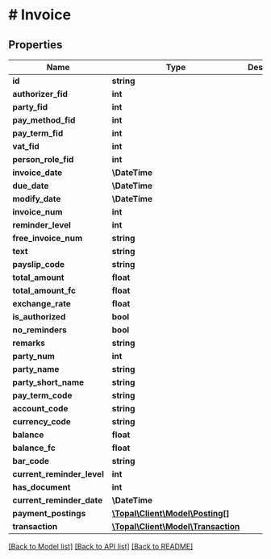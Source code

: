 # # Invoice

## Properties

Name | Type | Description | Notes
------------ | ------------- | ------------- | -------------
**id** | **string** |  | [optional]
**authorizer_fid** | **int** |  | [optional]
**party_fid** | **int** |  |
**pay_method_fid** | **int** |  |
**pay_term_fid** | **int** |  |
**vat_fid** | **int** |  | [optional]
**person_role_fid** | **int** |  |
**invoice_date** | **\DateTime** |  |
**due_date** | **\DateTime** |  |
**modify_date** | **\DateTime** |  | [optional]
**invoice_num** | **int** |  |
**reminder_level** | **int** |  | [optional]
**free_invoice_num** | **string** |  | [optional]
**text** | **string** |  | [optional]
**payslip_code** | **string** |  | [optional]
**total_amount** | **float** |  |
**total_amount_fc** | **float** |  |
**exchange_rate** | **float** |  | [optional]
**is_authorized** | **bool** |  | [optional]
**no_reminders** | **bool** |  | [optional]
**remarks** | **string** |  | [optional]
**party_num** | **int** |  | [optional]
**party_name** | **string** |  | [optional]
**party_short_name** | **string** |  | [optional]
**pay_term_code** | **string** |  | [optional]
**account_code** | **string** |  | [optional]
**currency_code** | **string** |  | [optional]
**balance** | **float** |  | [optional]
**balance_fc** | **float** |  | [optional]
**bar_code** | **string** |  | [optional]
**current_reminder_level** | **int** |  | [optional]
**has_document** | **int** |  | [optional]
**current_reminder_date** | **\DateTime** |  | [optional]
**payment_postings** | [**\Topal\Client\Model\Posting[]**](Posting.md) |  | [optional]
**transaction** | [**\Topal\Client\Model\Transaction**](Transaction.md) |  | [optional]

[[Back to Model list]](../../README.md#models) [[Back to API list]](../../README.md#endpoints) [[Back to README]](../../README.md)
